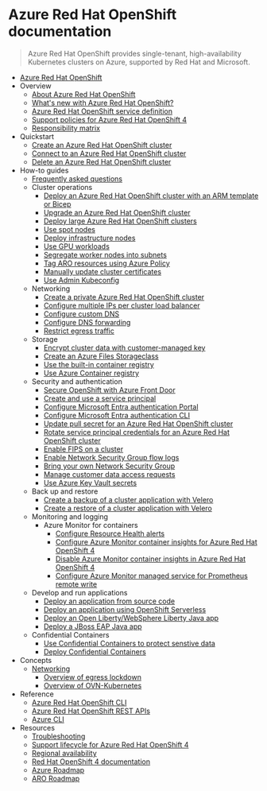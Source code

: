 # Azure Red Hat OpenShift documentation
> Azure Red Hat OpenShift provides single-tenant, high-availability Kubernetes clusters on Azure, supported by Red Hat and Microsoft.
  - [Azure Red Hat OpenShift](https://learn.microsoft.com/en-us/azure/openshift/)
  - Overview
    - [About Azure Red Hat OpenShift](https://learn.microsoft.com/en-us/azure/openshift/intro-openshift)
    - [What's new with Azure Red Hat OpenShift?](https://learn.microsoft.com/en-us/azure/openshift/azure-redhat-openshift-release-notes)
    - [Azure Red Hat OpenShift service definition](https://learn.microsoft.com/en-us/azure/openshift/openshift-service-definitions)
    - [Support policies for Azure Red Hat OpenShift 4](https://learn.microsoft.com/en-us/azure/openshift/support-policies-v4)
    - [Responsibility matrix](https://learn.microsoft.com/en-us/azure/openshift/responsibility-matrix)
  - Quickstart
    - [Create an Azure Red Hat OpenShift cluster](https://learn.microsoft.com/en-us/azure/openshift/create-cluster)
    - [Connect to an Azure Red Hat OpenShift cluster](https://learn.microsoft.com/en-us/azure/openshift/connect-cluster)
    - [Delete an Azure Red Hat OpenShift cluster](https://learn.microsoft.com/en-us/azure/openshift/delete-cluster)
  - How-to guides
    - [Frequently asked questions](https://learn.microsoft.com/en-us/azure/openshift/openshift-faq.yml)
    - Cluster operations
      - [Deploy an Azure Red Hat OpenShift cluster with an ARM template or Bicep](https://learn.microsoft.com/en-us/azure/openshift/quickstart-openshift-arm-bicep-template)
      - [Upgrade an Azure Red Hat OpenShift cluster](https://learn.microsoft.com/en-us/azure/openshift/howto-upgrade)
      - [Deploy large Azure Red Hat OpenShift clusters](https://learn.microsoft.com/en-us/azure/openshift/howto-large-clusters)
      - [Use spot nodes](https://learn.microsoft.com/en-us/azure/openshift/howto-spot-nodes)
      - [Deploy infrastructure nodes](https://learn.microsoft.com/en-us/azure/openshift/howto-infrastructure-nodes)
      - [Use GPU workloads](https://learn.microsoft.com/en-us/azure/openshift/howto-gpu-workloads)
      - [Segregate worker nodes into subnets](https://learn.microsoft.com/en-us/azure/openshift/howto-segregate-machinesets)
      - [Tag ARO resources using Azure Policy](https://learn.microsoft.com/en-us/azure/openshift/howto-tag-resources)
      - [Manually update cluster certificates](https://learn.microsoft.com/en-us/azure/openshift/howto-update-certificates)
      - [Use Admin Kubeconfig](https://learn.microsoft.com/en-us/azure/openshift/howto-kubeconfig)
    - Networking
      - [Create a private Azure Red Hat OpenShift cluster](https://learn.microsoft.com/en-us/azure/openshift/howto-create-private-cluster-4x)
      - [Configure multiple IPs per cluster load balancer](https://learn.microsoft.com/en-us/azure/openshift/howto-multiple-ips)
      - [Configure custom DNS](https://learn.microsoft.com/en-us/azure/openshift/howto-custom-dns)
      - [Configure DNS forwarding](https://learn.microsoft.com/en-us/azure/openshift/dns-forwarding)
      - [Restrict egress traffic](https://learn.microsoft.com/en-us/azure/openshift/howto-restrict-egress)
    - Storage
      - [Encrypt cluster data with customer-managed key](https://learn.microsoft.com/en-us/azure/openshift/howto-byok)
      - [Create an Azure Files Storageclass](https://learn.microsoft.com/en-us/azure/openshift/howto-create-a-storageclass)
      - [Use the built-in container registry](https://learn.microsoft.com/en-us/azure/openshift/built-in-container-registry)
      - [Use Azure Container registry](https://learn.microsoft.com/en-us/azure/openshift/howto-use-acr-with-aro)
    - Security and authentication
      - [Secure OpenShift with Azure Front Door](https://learn.microsoft.com/en-us/azure/openshift/howto-secure-openshift-with-front-door)
      - [Create and use a service principal](https://learn.microsoft.com/en-us/azure/openshift/howto-create-service-principal)
      - [Configure Microsoft Entra authentication Portal](https://learn.microsoft.com/en-us/azure/openshift/configure-azure-ad-ui)
      - [Configure Microsoft Entra authentication CLI](https://learn.microsoft.com/en-us/azure/openshift/configure-azure-ad-cli)
      - [Update pull secret for an Azure Red Hat OpenShift cluster](https://learn.microsoft.com/en-us/azure/openshift/howto-add-update-pull-secret)
      - [Rotate service principal credentials for an Azure Red Hat OpenShift cluster](https://learn.microsoft.com/en-us/azure/openshift/howto-service-principal-credential-rotation)
      - [Enable FIPS on a cluster](https://learn.microsoft.com/en-us/azure/openshift/howto-enable-fips-openshift)
      - [Enable Network Security Group flow logs](https://learn.microsoft.com/en-us/azure/openshift/howto-enable-nsg-flowlogs)
      - [Bring your own Network Security Group](https://learn.microsoft.com/en-us/azure/openshift/howto-bring-nsg)
      - [Manage customer data access requests](https://learn.microsoft.com/en-us/azure/openshift/howto-use-lockbox)
      - [Use Azure Key Vault secrets](https://learn.microsoft.com/en-us/azure/openshift/howto-use-key-vault-secrets)
    - Back up and restore
      - [Create a backup of a cluster application with Velero](https://learn.microsoft.com/en-us/azure/openshift/howto-create-a-backup)
      - [Create a restore of a cluster application with Velero](https://learn.microsoft.com/en-us/azure/openshift/howto-create-a-restore)
    - Monitoring and logging
      - Azure Monitor for containers
        - [Configure Resource Health alerts](https://learn.microsoft.com/en-us/azure/openshift/howto-monitor-alerts)
        - [Configure Azure Monitor container insights for Azure Red Hat OpenShift 4](https://learn.microsoft.com/azure/azure-monitor/insights/container-insights-enable-arc-enabled-clusters)
        - [Disable Azure Monitor container insights in Azure Red Hat OpenShift 4](https://learn.microsoft.com/azure/azure-monitor/insights/container-insights-enable-arc-enabled-clusters)
        - [Configure Azure Monitor managed service for Prometheus remote write](https://learn.microsoft.com/en-us/azure/openshift/howto-remotewrite-prometheus)
    - Develop and run applications
      - [Deploy an application from source code](https://learn.microsoft.com/en-us/azure/openshift/howto-deploy-with-s2i)
      - [Deploy an application using OpenShift Serverless](https://learn.microsoft.com/en-us/azure/openshift/howto-deploy-with-serverless)
      - [Deploy an Open Liberty/WebSphere Liberty Java app](https://learn.microsoft.com/en-us/azure/openshift/howto-deploy-java-liberty-app)
      - [Deploy a JBoss EAP Java app](https://learn.microsoft.com/en-us/azure/openshift/howto-deploy-java-jboss-enterprise-application-platform-app)
    - Confidential Containers
      - [Use Confidential Containers to protect senstive data](https://learn.microsoft.com/en-us/azure/openshift/confidential-containers-overview)
      - [Deploy Confidential Containers](https://learn.microsoft.com/en-us/azure/openshift/confidential-containers-deploy)
  - Concepts
    - [Networking](https://learn.microsoft.com/en-us/azure/openshift/concepts-networking)
      - [Overview of egress lockdown](https://learn.microsoft.com/en-us/azure/openshift/concepts-egress-lockdown)
      - [Overview of OVN-Kubernetes](https://learn.microsoft.com/en-us/azure/openshift/concepts-ovn-kubernetes)
  - Reference
    - [Azure Red Hat OpenShift CLI](https://learn.microsoft.com/cli/azure/aro)
    - [Azure Red Hat OpenShift REST APIs](https://learn.microsoft.com/rest/api/openshift)
    - [Azure CLI](https://learn.microsoft.com/en-us/azure/openshift/)
  - Resources
    - [Troubleshooting](https://learn.microsoft.com/en-us/azure/openshift/troubleshoot)
    - [Support lifecycle for Azure Red Hat OpenShift 4](https://learn.microsoft.com/en-us/azure/openshift/support-lifecycle)
    - [Regional availability](https://azure.microsoft.com/regions/services/)
    - [Red Hat OpenShift 4 documentation](https://docs.openshift.com/aro/4/welcome/index.html)
    - [Azure Roadmap](https://azure.microsoft.com/roadmap/)
    - [ARO Roadmap](https://github.com/Azure/OpenShift/projects/1)
